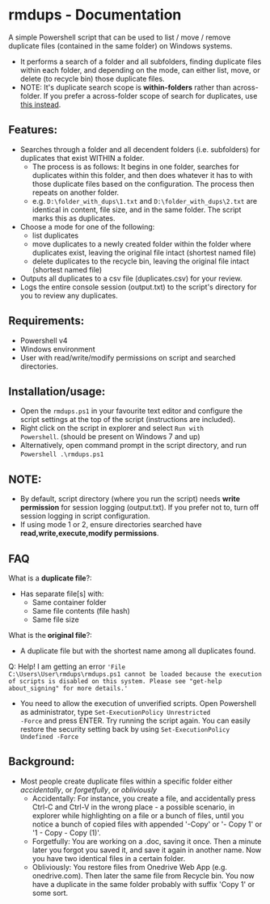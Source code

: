 # rmdups - Documentation
A simple Powershell script that can be used to list / move / remove duplicate files (contained in the same folder) on Windows systems. 
- It performs a search of a folder and all subfolders, finding duplicate files within each folder, and depending on the mode, can either list, move, or delete (to recycle bin) those duplicate files.
- NOTE: It's duplicate search scope is <b>within-folders</b> rather than across-folder. If you prefer a across-folder scope of search for duplicates, use <a href="https://github.com/theohbrothers/rmdups-across-folders">this instead</a>.

## Features:
- Searches through a folder and all decendent folders (i.e. subfolders) for duplicates that exist WITHIN a folder. 
	- The process is as follows: It begins in one folder, searches for duplicates within this folder, and then does whatever it has to with those duplicate files based on the configuration. The process then repeats on another folder.
	- e.g. <code>D:\folder_with_dups\1.txt</code> and <code>D:\folder_with_dups\2.txt</code> are identical in content, file size, and in the same folder. The script marks this as duplicates.
- Choose a mode for one of the following:
	- list duplicates 
	- move duplicates to a newly created folder within the folder where duplicates exist, leaving the original file intact (shortest named file)
	- delete duplicates to the recycle bin, leaving the original file intact (shortest named file)
- Outputs all duplicates to a csv file (duplicates.csv) for your review.
- Logs the entire console session (output.txt) to the script's directory for you to review any duplicates. 

## Requirements:
- Powershell v4
- Windows environment
- User with read/write/modify permissions on script and searched directories.

## Installation/usage:
- Open the <code>rmdups.ps1</code> in your favourite text editor and configure the script settings at the top of the script (instructions are included).
- Right click on the script in explorer and select <code>Run with Powershell</code>. (should be present on Windows 7 and up)
- Alternatively, open command prompt in the script directory, and run <code>Powershell .\rmdups.ps1</code>

## NOTE:
- By default, script directory (where you run the script) needs <b>write permission</b> for session logging (output.txt). If you prefer not to, turn off session logging in script configuration.
- If using mode 1 or 2, ensure directories searched have <b>read,write,execute,modify permissions</b>.

## FAQ
What is a <b>duplicate file</b>?:
- Has separate file[s] with:
	- Same container folder
	- Same file contents (file hash)
	- Same file size
	
What is the<b> original file</b>?:
- A duplicate file but with the shortest name among all duplicates found.

Q: Help! I am getting an error <code>'File C:\Users\User\rmdups\rmdups.ps1 cannot be loaded because the execution of scripts is disabled on this system. Please see "get-help about_signing" for more details.'</code>
- You need to allow the execution of unverified scripts. Open Powershell as administrator, type <code>Set-ExecutionPolicy Unrestricted -Force</code> and press ENTER. Try running the script again. You can easily restore the security setting back by using <code>Set-ExecutionPolicy Undefined -Force</code>

## Background:
- Most people create duplicate files within a specific folder either <i>accidentally</i>, or <i>forgetfully</i>, or <i>obliviously</i>
	- Accidentally: For instance, you create a file, and accidentally press Ctrl-C and Ctrl-V in the wrong place - a possible scenario, in explorer while highlighting on a file or a bunch of files, until you notice a bunch of copied files with appended '-Copy' or '- Copy 1' or '1 - Copy - Copy (1)'.
	- Forgetfully: You are working on a .doc, saving it once. Then a minute later you forgot you saved it, and save it again in another name. Now you have two identical files in a certain folder.
	- Obliviously: You restore files from Onedrive Web App (e.g. onedrive.com). Then later the same file from Recycle bin. You now have a duplicate in the same folder probably with suffix 'Copy 1' or some sort.



